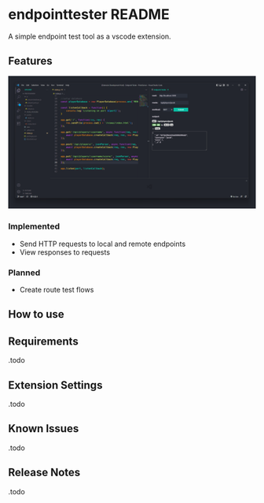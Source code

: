 # endpointtester README

A simple endpoint test tool as a vscode extension.

## Features

![Compact view](images/preview1.png)

### Implemented
* Send HTTP requests to local and remote endpoints
* View responses to requests

### Planned
* Create route test flows

## How to use


## Requirements

.todo

## Extension Settings

.todo

## Known Issues

.todo

## Release Notes

.todo
